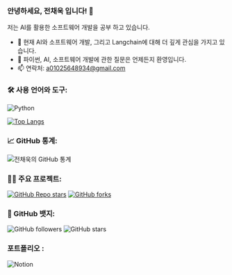 ### 안녕하세요, 전채욱 입니다! 👋

저는 AI를 활용한 소프트웨어 개발을 공부 하고 있습니다.

- 🌱 현재 AI와 소프트웨어 개발, 그리고 Langchain에 대해 더 깊게 관심을 가지고 있습니다.
- 💬 파이썬, AI, 소프트웨어 개발에 관한 질문은 언제든지 환영입니다.
- 📫 연락처: a01025648934@gmail.com

### 🛠️ 사용 언어와 도구:

![Python](https://img.shields.io/badge/-Python-333333?style=flat&logo=python)

[![Top Langs](https://github-readme-stats.vercel.app/api/top-langs/?username=ETTE154&layout=compact)](https://github.com/anuraghazra/github-readme-stats)

### 📈 GitHub 통계:

![전채욱의 GitHub 통계](https://github-readme-stats.vercel.app/api?username=ETTE154&show_icons=true&theme=radical)

### 👨‍💻 주요 프로젝트:

[![GitHub Repo stars](https://img.shields.io/github/stars/ETTE154/BDI_TimeSeries_TFT?style=social)](https://github.com/ETTE154/BDI_TimeSeries_TFT)
[![GitHub forks](https://img.shields.io/github/forks/ETTE154/BDI_TimeSeries_TFT?style=social)](https://github.com/ETTE154/BDI_TimeSeries_TFT)

### 🏅 GitHub 뱃지:

![GitHub followers](https://img.shields.io/github/followers/ETTE154?style=social)
![GitHub stars](https://img.shields.io/github/stars/ETTE154?style=social)

### 포트폴리오 :

![Notion](https://brick-stargazer-477.notion.site/AI-680f35569a354fba8552f40b1a375a18?pvs=4)
